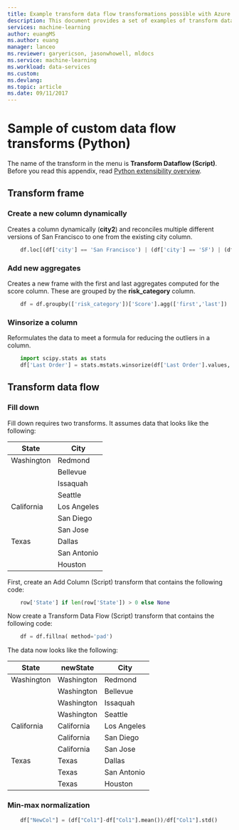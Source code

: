 ```yaml
---
title: Example transform data flow transformations possible with Azure Machine Learning Data Preparation  | Microsoft Docs
description: This document provides a set of examples of transform data flow transforms possible with Azure Machine Learning data preparation
services: machine-learning
author: euangMS
ms.author: euang
manager: lanceo
ms.reviewer: garyericson, jasonwhowell, mldocs
ms.service: machine-learning
ms.workload: data-services
ms.custom: 
ms.devlang: 
ms.topic: article 
ms.date: 09/11/2017
---
```


# Sample of custom data flow transforms (Python) 
The name of the transform in the menu is **Transform Dataflow (Script)**. Before you read this appendix, read [Python extensibility overview](data-prep-python-extensibility-overview.md).

## Transform frame
### Create a new column dynamically 
Creates a column dynamically (**city2**) and reconciles multiple different versions of San Francisco to one from the existing city column.
```python
    df.loc[(df['city'] == 'San Francisco') | (df['city'] == 'SF') | (df['city'] == 'S.F.') | (df['city'] == 'SAN FRANCISCO'), 'city2'] = 'San Francisco'
```

### Add new aggregates
Creates a new frame with the first and last aggregates computed for the score column. These are grouped by the **risk_category** column.
```python
    df = df.groupby(['risk_category'])['Score'].agg(['first','last'])
```
### Winsorize a column 
Reformulates the data to meet a formula for reducing the outliers in a column.
```python
    import scipy.stats as stats
    df['Last Order'] = stats.mstats.winsorize(df['Last Order'].values, limits=0.4)
```

## Transform data flow
### Fill down 
Fill down requires two transforms. It assumes data that looks like the following:


|State         |City       |
|--------------|-----------|
|Washington    |Redmond    |
|              |Bellevue   |
|              |Issaquah   |
|              |Seattle    |
|California    |Los Angeles|
|              |San Diego  |
|              |San Jose   |
|Texas         |Dallas     |
|              |San Antonio|
|              |Houston    |

First, create an Add Column (Script) transform that contains the following code:
```python
    row['State'] if len(row['State']) > 0 else None
```
Now create a Transform Data Flow (Script) transform that contains the following code:
```python
    df = df.fillna( method='pad')
```

The data now looks like the following:

|State         |newState         |City       |
|--------------|--------------|-----------|
|Washington    |Washington    |Redmond    |
|              |Washington    |Bellevue   |
|              |Washington    |Issaquah   |
|              |Washington    |Seattle    |
|California    |California    |Los Angeles|
|              |California    |San Diego  |
|              |California    |San Jose   |
|Texas         |Texas         |Dallas     |
|              |Texas         |San Antonio|
|              |Texas         |Houston    |


### Min-max normalization
```python
    df["NewCol"] = (df["Col1"]-df["Col1"].mean())/df["Col1"].std()
```